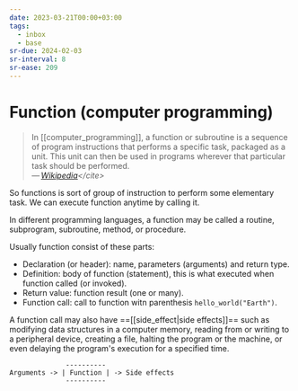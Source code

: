 ```yaml
---
date: 2023-03-21T00:00+03:00
tags:
  - inbox
  - base
sr-due: 2024-02-03
sr-interval: 8
sr-ease: 209
---
```


# Function (computer programming)

> In [[computer_programming]], a function or subroutine is a sequence of program
> instructions that performs a specific task, packaged as a unit. This unit can
> then be used in programs wherever that particular task should be performed.\
> — <cite>[Wikipedia](https://en.wikipedia.org/wiki/Function_\(computer_programming\))</cite>

So functions is sort of group of instruction to perform some elementary task. We
can execute function anytime by calling it.

In different programming languages, a function may be called a routine,
subprogram, subroutine, method, or procedure.

Usually function consist of these parts:
&#10;<br>
- Declaration (or header): name, parameters (arguments) and return type.
- Definition: body of function (statement), this is what executed when function
  called (or invoked).
- Return value: function result (one or many).
- Function call: call to function witn parenthesis `hello_world("Earth")`.

A function call may also have ==[[side_effect|side effects]]== such as modifying
data structures in a computer memory, reading from or writing to a peripheral
device, creating a file, halting the program or the machine, or even delaying
the program's execution for a specified time.

                  ----------
    Arguments -> | Function | -> Side effects
                  ----------
